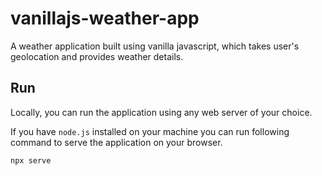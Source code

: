 # vanillajs-weather-app

A weather application built using vanilla javascript, which takes user's geolocation and provides weather details.

## Run

Locally, you can run the application using any web server of your choice.

If you have `node.js` installed on your machine you can run following command to serve the application on your browser.

```
npx serve
```
